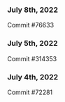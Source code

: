 ### July 8th, 2022

Commit #76633

### July 5th, 2022

Commit #314353


### July 4th, 2022

Commit #72281
